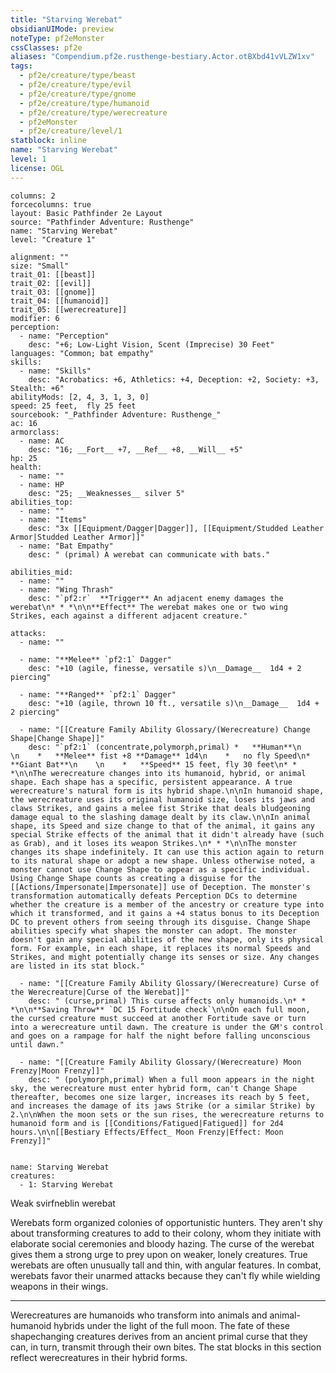 ```yaml
---
title: "Starving Werebat"
obsidianUIMode: preview
noteType: pf2eMonster
cssClasses: pf2e
aliases: "Compendium.pf2e.rusthenge-bestiary.Actor.otBXbd41vVLZW1xv" 
tags:
  - pf2e/creature/type/beast
  - pf2e/creature/type/evil
  - pf2e/creature/type/gnome
  - pf2e/creature/type/humanoid
  - pf2e/creature/type/werecreature
  - pf2eMonster
  - pf2e/creature/level/1
statblock: inline
name: "Starving Werebat"
level: 1
license: OGL
---
```


```statblock
columns: 2
forcecolumns: true
layout: Basic Pathfinder 2e Layout
source: "Pathfinder Adventure: Rusthenge"
name: "Starving Werebat"
level: "Creature 1"

alignment: ""
size: "Small"
trait_01: [[beast]]
trait_02: [[evil]]
trait_03: [[gnome]]
trait_04: [[humanoid]]
trait_05: [[werecreature]]
modifier: 6
perception:
  - name: "Perception"
    desc: "+6; Low-Light Vision, Scent (Imprecise) 30 Feet"
languages: "Common; bat empathy"
skills:
  - name: "Skills"
    desc: "Acrobatics: +6, Athletics: +4, Deception: +2, Society: +3, Stealth: +6"
abilityMods: [2, 4, 3, 1, 3, 0]
speed: 25 feet,  fly 25 feet
sourcebook: "_Pathfinder Adventure: Rusthenge_"
ac: 16
armorclass:
  - name: AC
    desc: "16; __Fort__ +7, __Ref__ +8, __Will__ +5"
hp: 25
health:
  - name: ""
  - name: HP
    desc: "25; __Weaknesses__ silver 5"
abilities_top:
  - name: ""
  - name: "Items"
    desc: "3x [[Equipment/Dagger|Dagger]], [[Equipment/Studded Leather Armor|Studded Leather Armor]]"
  - name: "Bat Empathy"
    desc: " (primal) A werebat can communicate with bats."

abilities_mid:
  - name: ""
  - name: "Wing Thrash"
    desc: "`pf2:r`  **Trigger** An adjacent enemy damages the werebat\n* * *\n\n**Effect** The werebat makes one or two wing Strikes, each against a different adjacent creature."

attacks:
  - name: ""

  - name: "**Melee** `pf2:1` Dagger"
    desc: "+10 (agile, finesse, versatile s)\n__Damage__  1d4 + 2 piercing"

  - name: "**Ranged** `pf2:1` Dagger"
    desc: "+10 (agile, thrown 10 ft., versatile s)\n__Damage__  1d4 + 2 piercing"

  - name: "[[Creature Family Ability Glossary/(Werecreature) Change Shape|Change Shape]]"
    desc: "`pf2:1` (concentrate,polymorph,primal) *   **Human**\n    \n    *   **Melee** fist +8 **Damage** 1d4\n    *   no fly Speed\n*   **Giant Bat**\n    \n    *   **Speed** 15 feet, fly 30 feet\n* * *\n\nThe werecreature changes into its humanoid, hybrid, or animal shape. Each shape has a specific, persistent appearance. A true werecreature's natural form is its hybrid shape.\n\nIn humanoid shape, the werecreature uses its original humanoid size, loses its jaws and claws Strikes, and gains a melee fist Strike that deals bludgeoning damage equal to the slashing damage dealt by its claw.\n\nIn animal shape, its Speed and size change to that of the animal, it gains any special Strike effects of the animal that it didn't already have (such as Grab), and it loses its weapon Strikes.\n* * *\n\nThe monster changes its shape indefinitely. It can use this action again to return to its natural shape or adopt a new shape. Unless otherwise noted, a monster cannot use Change Shape to appear as a specific individual. Using Change Shape counts as creating a disguise for the [[Actions/Impersonate|Impersonate]] use of Deception. The monster's transformation automatically defeats Perception DCs to determine whether the creature is a member of the ancestry or creature type into which it transformed, and it gains a +4 status bonus to its Deception DC to prevent others from seeing through its disguise. Change Shape abilities specify what shapes the monster can adopt. The monster doesn't gain any special abilities of the new shape, only its physical form. For example, in each shape, it replaces its normal Speeds and Strikes, and might potentially change its senses or size. Any changes are listed in its stat block."

  - name: "[[Creature Family Ability Glossary/(Werecreature) Curse of the Werecreature|Curse of the Werebat]]"
    desc: " (curse,primal) This curse affects only humanoids.\n* * *\n\n**Saving Throw** `DC 15 Fortitude check`\n\nOn each full moon, the cursed creature must succeed at another Fortitude save or turn into a werecreature until dawn. The creature is under the GM's control and goes on a rampage for half the night before falling unconscious until dawn."

  - name: "[[Creature Family Ability Glossary/(Werecreature) Moon Frenzy|Moon Frenzy]]"
    desc: " (polymorph,primal) When a full moon appears in the night sky, the werecreature must enter hybrid form, can't Change Shape thereafter, becomes one size larger, increases its reach by 5 feet, and increases the damage of its jaws Strike (or a similar Strike) by 2.\n\nWhen the moon sets or the sun rises, the werecreature returns to humanoid form and is [[Conditions/Fatigued|Fatigued]] for 2d4 hours.\n\n[[Bestiary Effects/Effect_ Moon Frenzy|Effect: Moon Frenzy]]"
 
```

```encounter-table
name: Starving Werebat
creatures:
  - 1: Starving Werebat
```


Weak svirfneblin werebat

Werebats form organized colonies of opportunistic hunters. They aren't shy about transforming creatures to add to their colony, whom they initiate with elaborate social ceremonies and bloody hazing. The curse of the werebat gives them a strong urge to prey upon on weaker, lonely creatures. True werebats are often unusually tall and thin, with angular features. In combat, werebats favor their unarmed attacks because they can't fly while wielding weapons in their wings.

* * *

Werecreatures are humanoids who transform into animals and animal-humanoid hybrids under the light of the full moon. The fate of these shapechanging creatures derives from an ancient primal curse that they can, in turn, transmit through their own bites. The stat blocks in this section reflect werecreatures in their hybrid forms.

